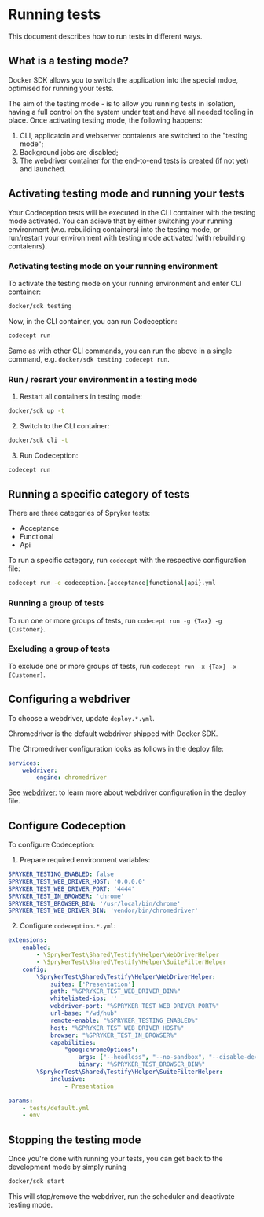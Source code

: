 # Running tests

This document describes how to run tests in different ways.

## What is a testing mode?

Docker SDK allows you to switch the application into the special mdoe, optimised for running your tests.

The aim of the testing mode - is to allow you running tests in isolation, having a full control on the system under test and have all needed tooling in place. Once activating testing mode, the following happens:
1. CLI, applicatoin and webserver contaienrs are switched to the "testing mode";
2. Background jobs are disabled;
3. The webdriver container for the end-to-end tests is created (if not yet) and launched.


## Activating testing mode and running your tests

Your Codeception tests will be executed in the CLI container with the testing mode activated. You can acieve that by either switching your running environment (w.o. rebuilding containers) into the testing mode, or run/restart your environment with testing mode activated (with rebuilding contaienrs).

### Activating testing mode on your running environment

To activate the testing mode on your running environment and enter CLI container:
```bash
docker/sdk testing
```

Now, in the CLI container, you can run Codeception:
```bash
codecept run
```
Same as with other CLI commands, you can run the above in a single command, e.g. `docker/sdk testing codecept run`.

### Run / resrart your environment in a testing mode

1. Restart all containers in testing mode:

```bash
docker/sdk up -t
```
2. Switch to the CLI container:
```bash
docker/sdk cli -t
```
3. Run Codeception:
```bash
codecept run
```


## Running a specific category of tests

There are three categories of Spryker tests:
* Acceptance
* Functional
* Api

To run a specific category, run `codecept` with the respective configuration file:
```bash
codecept run -c codeception.{acceptance|functional|api}.yml
```

### Running a group of tests

To run one or more groups of tests, run `codecept run -g {Tax} -g {Customer}`.

### Excluding a group of tests

To exclude one or more groups of tests, run `codecept run -x {Tax} -x {Customer}`.


## Configuring a webdriver

To choose a webdriver, update `deploy.*.yml`.

Chromedriver is the default webdriver shipped with Docker SDK.

The Chromedriver configuration looks as follows in the deploy file:
```yaml
services:
    webdriver:
        engine: chromedriver
```        

See [webdriver:](99-deploy.file.reference.v1.md#webdriver-) to learn more about webdriver configuration in the deploy file.

## Configure Codeception

To configure Codeception:

1. Prepare required environment variables:
```yaml
SPRYKER_TESTING_ENABLED: false
SPRYKER_TEST_WEB_DRIVER_HOST: '0.0.0.0'
SPRYKER_TEST_WEB_DRIVER_PORT: '4444'
SPRYKER_TEST_IN_BROWSER: 'chrome'
SPRYKER_TEST_BROWSER_BIN: '/usr/local/bin/chrome'
SPRYKER_TEST_WEB_DRIVER_BIN: 'vendor/bin/chromedriver'
```

2. Configure `codeception.*.yml`:
```yaml
extensions:
    enabled:
        - \SprykerTest\Shared\Testify\Helper\WebDriverHelper
        - \SprykerTest\Shared\Testify\Helper\SuiteFilterHelper
    config:
        \SprykerTest\Shared\Testify\Helper\WebDriverHelper:
            suites: ['Presentation']
            path: "%SPRYKER_TEST_WEB_DRIVER_BIN%"
            whitelisted-ips: ''
            webdriver-port: "%SPRYKER_TEST_WEB_DRIVER_PORT%"
            url-base: "/wd/hub"
            remote-enable: "%SPRYKER_TESTING_ENABLED%"
            host: "%SPRYKER_TEST_WEB_DRIVER_HOST%"
            browser: "%SPRYKER_TEST_IN_BROWSER%"
            capabilities:
                "goog:chromeOptions":
                    args: ["--headless", "--no-sandbox", "--disable-dev-shm-usage"]
                    binary: "%SPRYKER_TEST_BROWSER_BIN%"
        \SprykerTest\Shared\Testify\Helper\SuiteFilterHelper:
            inclusive:
                - Presentation

params:
    - tests/default.yml
    - env
```

## Stopping the testing mode

Once you're done with running your tests, you can get back to the development mode by simply runing

```bash
docker/sdk start
```

This will stop/remove the webdriver, run the scheduler and deactivate testing mode.
